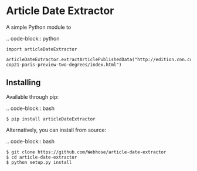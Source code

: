 Article Date Extractor
============================

A simple Python module to

.. code-block:: python

    import articleDateExtractor

    articleDateExtractor.extractArticlePublishedData("http://edition.cnn.com/2015/11/28/opinions/sutter-cop21-paris-preview-two-degrees/index.html")



Installing
----------
Available through pip:

.. code-block:: bash

    $ pip install articleDateExtractor

Alternatively, you can install from source:

.. code-block:: bash

    $ git clone https://github.com/Webhose/article-date-extractor
    $ cd article-date-extractor
    $ python setup.py install